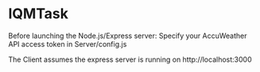 # IQMTask

Before launching the Node.js/Express server:
Specify your AccuWeather API access token in Server/config.js

The Client assumes the express server is running on http://localhost:3000